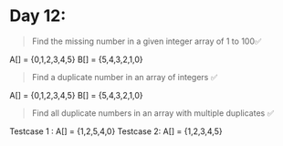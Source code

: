 # Day 12: 
> Find the missing number in a given integer array of 1 to 100✅

A[] = {0,1,2,3,4,5}
B[] = {5,4,3,2,1,0}

> Find a duplicate number in an array of integers  ✅

A[] = {0,1,2,3,4,5}
B[] = {5,4,3,2,1,0}
> Find all duplicate numbers in an array with multiple duplicates ✅

Testcase 1 : 
A[] = {1,2,5,4,0}
Testcase 2:
A[] = {1,2,3,4,5}